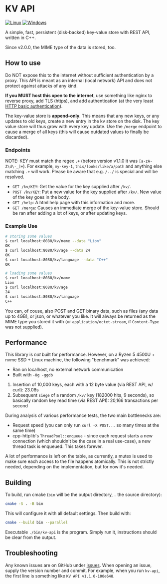 # KV API

[![Linux](https://github.com/lionkor/kv-api/actions/workflows/cmake-linux.yml/badge.svg)](https://github.com/lionkor/kv-api/actions/workflows/cmake-linux.yml)
[![Windows](https://github.com/lionkor/kv-api/actions/workflows/cmake-windows.yml/badge.svg)](https://github.com/lionkor/kv-api/actions/workflows/cmake-windows.yml)

A simple, fast, persistent (disk-backed) key-value store with REST API, written in C++.

Since v2.0.0, the MIME type of the data is stored, too.

## How to use

Do NOT expose this to the internet without sufficient authentication by a proxy. 
This API is meant as an internal (local network) API and does not protect against attacks of any kind.

**If you MUST host this open to the internet**, use something like nginx to reverse proxy, add TLS (https), 
and add authentication (at the very least [HTTP basic authentication](https://docs.nginx.com/nginx/admin-guide/security-controls/configuring-http-basic-authentication/)).

The key-value store is **append-only**. This means that any new keys, or any updates to old keys, create a new entry
in the kv store on the disk. The key value store will thus grow with every key update. Use the `/merge` endpoint to 
cause a merge of all keys (this will cause outdated values to finally be discarded).

### Endpoints

NOTE: KEY must match the regex `.+` (before version v1.1.0 it was `[a-zA-Z\d\-_]+`). For example, `my-key-1`, `this/looks/like/a/path` and anything else matching `.+` will work. Please be aware that e.g. `/../` is special and will be resolved.

- `GET /kv/KEY`: Get the value for the key supplied after `/kv/`.
- `POST /kv/KEY`: Put a new value for the key supplied after `/kv/`. New value of the key goes in the body.
- `GET /help`: A html help page with this information and more.
- `GET /merge`: Causes an immediate merge of the key-value store. Should be ran after adding a lot of keys, or after updating keys.

### Example Use

```sh
# storing some values
$ curl localhost:8080/kv/name --data "Lion"
OK
$ curl localhost:8080/kv/age --data 24
OK
$ curl localhost:8080/kv/language --data "C++"
OK

# loading some values
$ curl localhost:8080/kv/name
Lion
$ curl localhost:8080/kv/age
24
$ curl localhost:8080/kv/language
C++
```

You can, of couse, also POST and GET binary data, such as files (any data up to 4GB), or json, or whatever you like. It will always be returned as the MIME type you stored it with (or `application/octet-stream`, if `Content-Type` was not supplied).

## Performance

This library is *not* built for performance. However, on a Ryzen 5 4500U + nvme SSD + Linux machine, the following "benchmark" was achieved:

- Ran on localhost, no external network communication
- Built with `-Og -ggdb`

1. Insertion of 10,000 keys, each with a 12 byte value (via REST API, w/ curl): 23.08s
2. Subsequent `siege` of a random `/kv/` key (182000 hits, 9 seconds), so basically random key read time (via REST API): 20,166 transactions per second

During analysis of various performance tests, the two main bottlenecks are:
- Request speed (you can only run `curl -X POST...` so many times at the same time)
- cpp-httplib's `ThreadPool::enqueue` - since each request starts a new connection (which shouldn't be the case in a real use-case), a new thread task is enqueued. This takes forever.

A lot of performance is left on the table, as currently, a mutex is used to make sure each access to the file happens atomically. This is not strictly needed, depending on the implementation, but for now it's needed.

## Building

To build, run cmake (`bin` will be the output directory, `.` the source directory):

```sh
cmake -S . -B bin
```

This will configure it with all default settings.
Then build with:

```sh
cmake --build bin --parallel
```

Executable `./bin/kv-api` is the program. Simply run it, instructions should be clear from the output.

## Troubleshooting

Any known issues are on GitHub under [issues](https://github.com/lionkor/kv-api/issues). When opening an issue, supply the version number and commit. For example, when you run `kv-api`, the first line is something like `KV API v1.1.0-100e648`.

